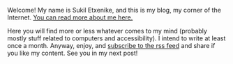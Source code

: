 <!--
.. title: Welcome to my blog!
.. slug: welcome
.. date: 2017-11-19 12:00:00+01:00
.. tags: misc
.. category: 
.. link: 
.. description: 
.. type: text
-->

Welcome! My name is Sukil Etxenike, and this is my blog, my corner of the Internet. [You can read more about me here.][about]

Here you will find more or less whatever comes to my mind (probably mostly stuff related to computers and accessibility). I intend to write at least once a month. Anyway, enjoy, and [subscribe to the rss feed][rss] and share if you like my content. See you in my next post!

[about]: /about
[rss]: /rss.xml
